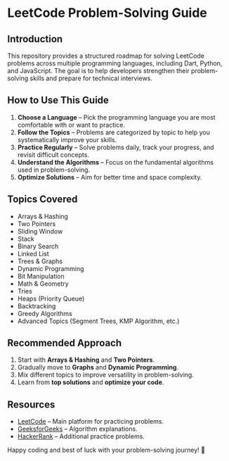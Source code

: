 # LeetCode Problem-Solving Guide

## Introduction
This repository provides a structured roadmap for solving LeetCode problems across multiple programming languages, including Dart, Python, and JavaScript. The goal is to help developers strengthen their problem-solving skills and prepare for technical interviews.

## How to Use This Guide
1. **Choose a Language** – Pick the programming language you are most comfortable with or want to practice.
2. **Follow the Topics** – Problems are categorized by topic to help you systematically improve your skills.
3. **Practice Regularly** – Solve problems daily, track your progress, and revisit difficult concepts.
4. **Understand the Algorithms** – Focus on the fundamental algorithms used in problem-solving.
5. **Optimize Solutions** – Aim for better time and space complexity.

## Topics Covered
- Arrays & Hashing  
- Two Pointers  
- Sliding Window  
- Stack  
- Binary Search  
- Linked List  
- Trees & Graphs  
- Dynamic Programming  
- Bit Manipulation  
- Math & Geometry  
- Tries  
- Heaps (Priority Queue)  
- Backtracking  
- Greedy Algorithms  
- Advanced Topics (Segment Trees, KMP Algorithm, etc.)  

## Recommended Approach
1. Start with **Arrays & Hashing** and **Two Pointers**.
2. Gradually move to **Graphs** and **Dynamic Programming**.
3. Mix different topics to improve versatility in problem-solving.
4. Learn from **top solutions** and **optimize your code**.

## Resources
- [LeetCode](https://leetcode.com/) – Main platform for practicing problems.
- [GeeksforGeeks](https://www.geeksforgeeks.org/) – Algorithm explanations.
- [HackerRank](https://www.hackerrank.com/) – Additional practice problems.

Happy coding and best of luck with your problem-solving journey! 🚀
